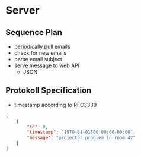 # Server

## Sequence Plan

* periodically pull emails
* check for new emails
* parse email subject
* serve message to web API
  * JSON

## Protokoll Specification

* timestamp according to RFC3339

```json
[
    {
        "id": 0,
        "timestamp": "1970-01-01T00:00:00-00:00",
        "message": "projector problem in room 42"
    }
]
```
